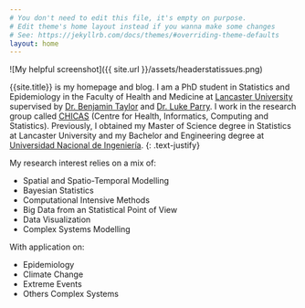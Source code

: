```yaml
---
# You don't need to edit this file, it's empty on purpose.
# Edit theme's home layout instead if you wanna make some changes
# See: https://jekyllrb.com/docs/themes/#overriding-theme-defaults
layout: home
---
```

![My helpful screenshot]({{ site.url }}/assets/headerstatissues.png)

{{site.title}} is my homepage and blog. I am a PhD student in Statistics and Epidemiology in the Faculty of Health and Medicine at [Lancaster University](http://www.lancaster.ac.uk/) supervised by [Dr. Benjamin Taylor](http://www.lancaster.ac.uk/staff/taylorb1/) and [Dr. Luke Parry](http://www.lancaster.ac.uk/lec/about-us/people/luke-parry). I work in the research group called [CHICAS](http://chicas.lancaster-university.uk/) (Centre for Health, Informatics, Computing and Statistics). Previously, I obtained my Master of Science degree in Statistics at Lancaster University and my Bachelor and Engineering degree at [Universidad Nacional de Ingeniería](http://www.uni.edu.pe/).
{: .text-justify}

My research interest relies on a mix of:

- Spatial and Spatio-Temporal Modelling
- Bayesian Statistics
- Computational Intensive Methods
- Big Data from an Statistical Point of View
- Data Visualization
- Complex Systems Modelling

With application on:

- Epidemiology
- Climate Change
- Extreme Events
- Others Complex Systems
